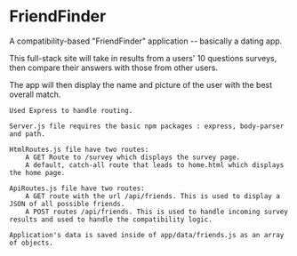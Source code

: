 # FriendFinder

A compatibility-based "FriendFinder" application -- basically a dating app. 

This full-stack site will take in results from a users' 10 questions surveys, then compare their answers with those from other users. 

The app will then display the name and picture of the user with the best overall match.


    Used Express to handle routing. 

    Server.js file requires the basic npm packages : express, body-parser and path.

    HtmlRoutes.js file have two routes:
        A GET Route to /survey which displays the survey page.
        A default, catch-all route that leads to home.html which displays the home page.

    ApiRoutes.js file have two routes:
        A GET route with the url /api/friends. This is used to display a JSON of all possible friends.
        A POST routes /api/friends. This is used to handle incoming survey results and used to handle the compatibility logic.

    Application's data is saved inside of app/data/friends.js as an array of objects. 




